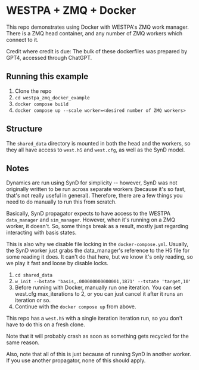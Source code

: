 # WESTPA + ZMQ + Docker

This repo demonstrates using Docker with WESTPA's ZMQ work manager.
There is a ZMQ head container, and any number of ZMQ workers which connect to it.

Credit where credit is due: The bulk of these dockerfiles was prepared by GPT4, accessed through ChatGPT.


## Running this example

1. Clone the repo
1. `cd westpa_zmq_docker_example`
1. `docker compose build`
1. `docker compose up --scale worker=<desired number of ZMQ workers>`

## Structure

The `shared_data` directory is mounted in both the head and the workers, so they all have access to `west.h5` and `west.cfg`, as well as the SynD model.

## Notes

Dynamics are run using SynD for simplicity -- however, SynD was not originally written to be run across separate workers (because it's so fast, that's not really useful in general). Therefore, there are a few things you need to do manually to run this from scratch.

Basically, SynD propagator expects to have access to the WESTPA `data_manager` and `sim_manager`. However, when it's running on a ZMQ worker, it doesn't. So, some things break as a result, mostly just regarding interacting with basis states.



This is also why we disable file locking in the `docker-compose.yml`. Usually, the SynD worker just grabs the data_manager's reference to the H5 file for some reading it does. It can't do that here, but we know it's only reading, so we play it fast and loose by disable locks.

1. `cd shared_data`
1. `w_init --bstate 'basis,.000000000000001,1871' --tstate 'target,10'`
1. Before running with Docker, manually run one iteration. You can set west.cfg max_iterations to 2, or you can just cancel it after it runs an iteration or so.
1. Continue with the `docker compose up` from above.

This repo has a `west.h5` with a single iteration iteration run, so you don't have to do this on a fresh clone.

Note that it will probably crash as soon as something gets recycled for the same reason.

Also, note that all of this is just because of running SynD in another worker. If you use another propagator, none of this should apply.
